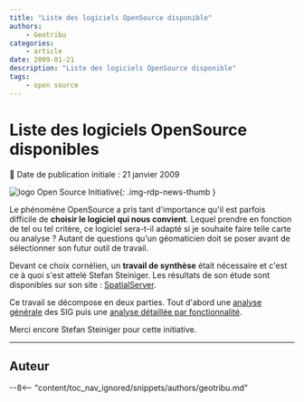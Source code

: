 ```yaml
---
title: "Liste des logiciels OpenSource disponible"
authors:
    - Geotribu
categories:
    - article
date: 2009-01-21
description: "Liste des logiciels OpenSource disponible"
tags:
    - open source
---
```


# Liste des logiciels OpenSource disponibles

:calendar: Date de publication initiale : 21 janvier 2009

![logo Open Source Initiative](https://cdn.geotribu.fr/img/logos-icones/opensource.png){: .img-rdp-news-thumb }

Le phénomène OpenSource a pris tant d'importance qu'il est parfois difficile de **choisir le logiciel qui nous convient**. Lequel prendre en fonction de tel ou tel critère, ce logiciel sera-t-il adapté si je souhaite faire telle carte ou analyse ? Autant de questions qu'un géomaticien doit se poser avant de sélectionner son futur outil de travail.

Devant ce choix cornélien, un **travail de synthèse** était nécessaire et c'est ce à quoi s'est attelé Stefan Steiniger. Les résultats de son étude sont disponibles sur son site : [SpatialServer](http://www.spatialserver.net/osgis/).

Ce travail se décompose en deux parties. Tout d'abord une [analyse générale](http://www.spatialserver.net/osgis/Desktopgis_overview.htm) des SIG puis une [analyse détaillée par fonctionnalité](http://www.spatialserver.net/osgis/osgis_functionality.htm).

Merci encore Stefan Steiniger pour cette initiative.

----

## Auteur

--8<-- "content/toc_nav_ignored/snippets/authors/geotribu.md"
